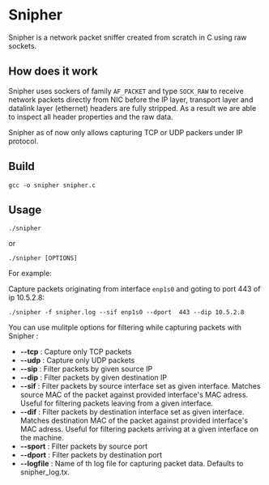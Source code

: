 # Snipher

Snipher is a network packet sniffer created from scratch in C using raw sockets.

## How does it work

Snipher uses sockers of family ```AF_PACKET``` and type ```SOCK_RAW``` to receive network packets directly from NIC before the IP layer, transport layer and datalink layer (ethernet) headers are fully stripped.
As a result we are able to inspect all header properties and the raw data.

Snipher as of now only allows capturing TCP or UDP packers under IP protocol.

## Build

```
gcc -o snipher snipher.c
```

## Usage

```
./snipher
```

or 

```
./snipher [OPTIONS]
```

For example:

Capture packets originating from interface ```enp1s0``` and goting to port 443 of ip 10.5.2.8:

```
./snipher -f snipher.log --sif enp1s0 --dport  443 --dip 10.5.2.8
```

You can use mulitple options for filtering while capturing packets with Snipher :

- **--tcp** : Capture only TCP packets
- **--udp** : Capture only UDP packets
- **--sip** : Filter packets by given source IP
- **--dip** : Filter packets by given destination IP
- **--sif** : Filter packets by source interface set as given interface. Matches source MAC of the packet against provided interface's MAC adress. Useful for filtering packets leaving from a given interface.
- **--dif** : Filter packets by destination interface set as given interface. Matches destination MAC of the packet against provided interface's MAC adress. Useful for filtering packets arriving at a given interface on the machine.
- **--sport** : Filter packets by source port
- **--dport** : Filter packets by destination port
- **--logfile** : Name of th log file for capturing packet data. Defaults to snipher_log.tx.
